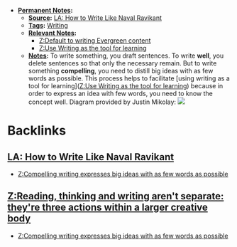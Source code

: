- **[Permanent Notes](<Permanent Notes.md>):**
    - **[Source](<Source.md>):** [LA: How to Write Like Naval Ravikant](<LA: How to Write Like Naval Ravikant.md>)
    - **[Tags](<Tags.md>):** [Writing](<Writing.md>)
    - **[Relevant Notes](<Relevant Notes.md>):**
        - [Z:Default to writing Evergreen content](<Z:Default to writing Evergreen content.md>)
        - [Z:Use Writing as the tool for learning](<Z:Use Writing as the tool for learning.md>)
    - **[Notes](<Notes.md>):**
        To write something, you draft sentences. To write __well__, you delete sentences so that only the necessary remain. But to write something __compelling__, you need to distill big ideas with as few words as possible.
        This process helps to facilitate [using writing as a tool for learning]([Z:Use Writing as the tool for learning](<Z:Use Writing as the tool for learning.md>)) because in order to express an idea with few words, you need to know the concept well. 
        Diagram provided by Justin Mikolay:
            ![](https://cdn.substack.com/image/fetch/w_1456,c_limit,f_auto,q_auto:good/https%3A%2F%2Fbucketeer-e05bbc84-baa3-437e-9518-adb32be77984.s3.amazonaws.com%2Fpublic%2Fimages%2Ff01f9370-a114-4b33-81d7-434ba9e74fa5_500x350.png)

# Backlinks
## [LA: How to Write Like Naval Ravikant](<LA: How to Write Like Naval Ravikant.md>)
- [Z:Compelling writing expresses big ideas with as few words as possible](<Z:Compelling writing expresses big ideas with as few words as possible.md>)

## [Z:Reading, thinking and writing aren't separate: they're three actions within a larger creative body](<Z:Reading, thinking and writing aren't separate: they're three actions within a larger creative body.md>)
- [Z:Compelling writing expresses big ideas with as few words as possible](<Z:Compelling writing expresses big ideas with as few words as possible.md>)

